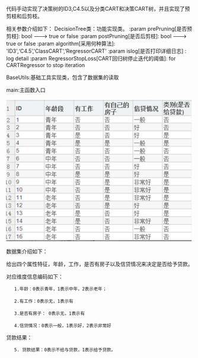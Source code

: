 代码手动实现了决策树的ID3,C4.5以及分类CART和决策CART树，并且实现了预剪枝和后剪枝。

相关参数介绍如下：
DecisionTree类：功能实现类。
        :param prePruning[是否预剪枝]: bool ---> true or false
        :param postPruning[是否后剪枝]: bool ---> true or false
        :param algorithm[采用何种算法]: 'ID3',‘C4.5’,'ClassCART','RegressorCART'
        :param islog[是否打印详细日志] : log detail
        :param RegressorStopLoss[CART回归树停止迭代的阈值]: for CARTRegressor to stop iteration
        
BaseUtils:基础工具实现类，包含了数据集的读取

main:主函数入口

![Image text](https://raw.githubusercontent.com/FindTheTruth/Machine-learning/main/DecisionTree/png/1.png)


数据集介绍如下：

给出四个属性特征，年龄，工作，是否有房子以及信贷情况来决定是否给予贷款。







对应维度信息编码如下：

       1.年龄：0表示青年，1表示中年，2表示老年；

       2.有工作：0表示无，1表示有

       3.是否有房子： 0表示无，1表示有

       4.信贷情况：0表示一般，1表示好，2表示非常好

贷款结果：

       5. 贷款结果：0表示不给与贷款，1表示给予贷款。
